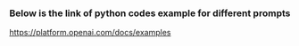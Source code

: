 ### Below is the link of python codes example for different prompts
https://platform.openai.com/docs/examples
